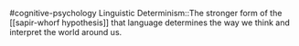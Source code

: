 #cognitive-psychology 
Linguistic Determinism::The stronger form of the  [[sapir-whorf hypothesis]] that language determines the way we think and interpret the world around us.
<!--SR:!2024-04-09,3,250-->